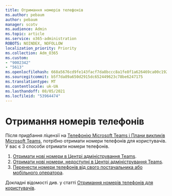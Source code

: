 ```yaml
---
title: Отримання номерів телефонів
ms.author: pebaum
author: pebaum
manager: scotv
ms.audience: Admin
ms.topic: article
ms.service: o365-administration
ROBOTS: NOINDEX, NOFOLLOW
localization_priority: Priority
ms.collection: Adm_O365
ms.custom:
- "9002342"
- "5613"
ms.openlocfilehash: 668a5676cd9fe143facf7da8bccc8a1fe8f1a626469ca00c192853afada440ab
ms.sourcegitcommit: b5f7da89a650d2915dc652449623c78be6247175
ms.translationtype: MT
ms.contentlocale: uk-UA
ms.lasthandoff: 08/05/2021
ms.locfileid: "53964474"
---
```

# <a name="get-phone-numbers"></a>Отримання номерів телефонів

Після придбання ліцензії на [Телефонію Microsoft Teams і Плани викликів Microsoft Teams](https://docs.microsoft.com/MicrosoftTeams/setting-up-your-phone-system#step-2-buy-and-assign-phone-system-and-calling-plan-licenses), потрібно отримати номери телефонів для користувачів. У вас є 3 способи отримати номери телефонів.

1. [Отримати нові номери в Центрі адміністрування Teams](https://docs.microsoft.com/MicrosoftTeams/setting-up-your-phone-system#get-new-user-phone-numbers-using-the-teams-admin-center).
2. [Отримати нові номери, недоступні в Центрі адміністрування Teams](https://docs.microsoft.com/MicrosoftTeams/setting-up-your-phone-system#get-new-numbers-that-arent-available-in-the-teams-admin-center).
3. [Перенести номери телефонів від свого постачальника або мобільного оператора](https://docs.microsoft.com/MicrosoftTeams/setting-up-your-phone-system#port-or-transfer-phone-numbers-from-your-service-provider-or-phone-carrier).

Докладні відомості див. у статті [Отримання номерів телефонів для користувачів](https://docs.microsoft.com/MicrosoftTeams/setting-up-your-phone-system#port-or-transfer-phone-numbers-from-your-service-provider-or-phone-carrier).
